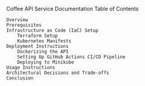 Coffee API Service Documentation
Table of Contents

    Overview
    Prerequisites
    Infrastructure as Code (IaC) Setup
        Terraform Setup
        Kubernetes Manifests
    Deployment Instructions
        Dockerizing the API
        Setting Up GitHub Actions CI/CD Pipeline
        Deploying to Minikube
    Usage Instructions
    Architectural Decisions and Trade-offs
    Conclusion
